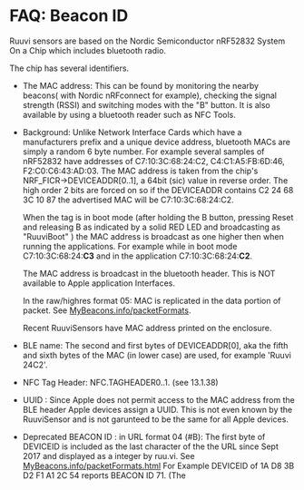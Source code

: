 # FAQ: Beacon ID

Ruuvi sensors are based on the Nordic Semiconductor nRF52832 System On a Chip which includes bluetooth radio.

The chip has several identifiers.

* The MAC address: This can be found by monitoring the nearby beacons( with Nordic nRFconnect for example), checking the signal strength (RSSI) and switching modes with the "B" button. It is also available by using a bluetooth reader such as NFC Tools.
*   Background: Unlike Network Interface Cards which have a manufacturers prefix and a unique device address, bluetooth MACs are simply a random 6 byte number. For example several samples of nRF52832 have addresses of C7:10:3C:68:24:C2, C4:C1:A5:FB:6D:46, F2:C0:C6:43:AD:03. The MAC address is taken from the chip's NRF\_FICR->DEVICEADDR\[0..1], a 64bit (sic) value in reverse order. The high order 2 bits are forced on so if the DEVICEADDR contains C2 24 68 3C 10 87 the advertised MAC will be C7:10:3C:68:24:C2.

    When the tag is in boot mode (after holding the B button, pressing Reset and releasing B as indicated by a solid RED LED and broadcasting as "RuuviBoot" ) the MAC address is broadcast as one higher then when running the applications. For example while in boot mode C7:10:3C:68:24:**C3** and in the application C7:10:3C:68:24:**C2**.

    The MAC address is broadcast in the bluetooth header. This is NOT available to Apple application Interfaces.

    In the raw/highres format 05: MAC is replicated in the data portion of packet. See [MyBeacons.info/packetFormats](http://mybeacons.info/packetFormats.html#highres).

    &#x20;Recent RuuviSensors have MAC address  printed on the enclosure.
* BLE name: The second and first bytes of DEVICEADDR\[0], aka the fifth and sixth bytes of the MAC (in lower case) are used, for example 'Ruuvi 24C2'.
* NFC Tag Header: NFC.TAGHEADER0..1. (see 13.1.38)
* UUID : Since Apple does not permit access to the MAC address from the BLE header Apple devices assign a UUID. This is not even known by the RuuviSensor and is not garunteed to be the same for all Apple devices.
* Deprecated BEACON ID : in URL format 04 (#B): The first byte of DEVICEID is included as the last character of the the URL since Sept 2017 and displayed as a integer by ruu.vi. See [MyBeacons.info/packetFormats.html](http://mybeacons.info/packetFormats.html#four) For Example DEVICEID of 1A D8 3B D2 F1 A1 2C 54 reports BEACON ID 71. (The&#x20;
